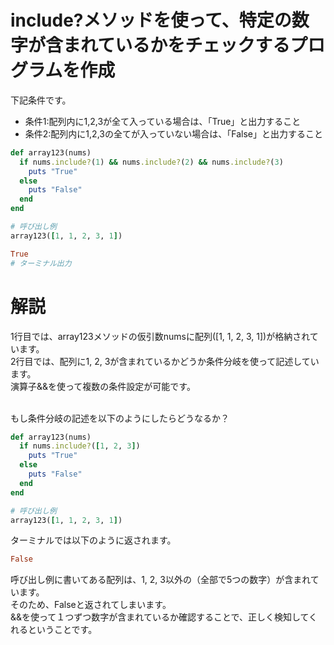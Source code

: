 # include?メソッドを使って、特定の数字が含まれているかをチェックするプログラムを作成
下記条件です。
- 条件1:配列内に1,2,3が全て入っている場合は、「True」と出力すること
- 条件2:配列内に1,2,3の全てが入っていない場合は、「False」と出力すること

```ruby
def array123(nums)
  if nums.include?(1) && nums.include?(2) && nums.include?(3)
    puts "True"
  else
    puts "False"
  end
end

# 呼び出し例
array123([1, 1, 2, 3, 1])
```

```ruby
True
# ターミナル出力
```
# 解説
1行目では、array123メソッドの仮引数numsに配列([1, 1, 2, 3, 1])が格納されています。<br>
2行目では、配列に1, 2, 3が含まれているかどうか条件分岐を使って記述しています。<br>
演算子&&を使って複数の条件設定が可能です。<br><br>

もし条件分岐の記述を以下のようにしたらどうなるか？
```ruby
def array123(nums)
  if nums.include?([1, 2, 3])
    puts "True"
  else
    puts "False"
  end
end

# 呼び出し例
array123([1, 1, 2, 3, 1])
```
ターミナルでは以下のように返されます。
```ruby
False
```
呼び出し例に書いてある配列は、1, 2, 3以外の（全部で5つの数字）が含まれています。<br>
そのため、Falseと返されてしまいます。<br>
&&を使って１つずつ数字が含まれているか確認することで、正しく検知してくれるということです。<br><br>
